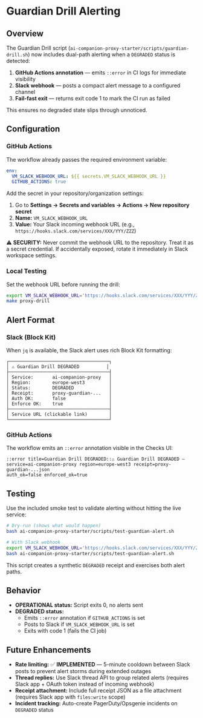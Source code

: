 # Guardian Drill Alerting

## Overview

The Guardian Drill script (`ai-companion-proxy-starter/scripts/guardian-drill.sh`) now includes dual-path alerting when a `DEGRADED` status is detected:

1. **GitHub Actions annotation** — emits `::error` in CI logs for immediate visibility
2. **Slack webhook** — posts a compact alert message to a configured channel
3. **Fail-fast exit** — returns exit code 1 to mark the CI run as failed

This ensures no degraded state slips through unnoticed.

## Configuration

### GitHub Actions

The workflow already passes the required environment variable:

```yaml
env:
  VM_SLACK_WEBHOOK_URL: ${{ secrets.VM_SLACK_WEBHOOK_URL }}
  GITHUB_ACTIONS: true
```

Add the secret in your repository/organization settings:
1. Go to **Settings → Secrets and variables → Actions → New repository secret**
2. **Name:** `VM_SLACK_WEBHOOK_URL`
3. **Value:** Your Slack incoming webhook URL (e.g., `https://hooks.slack.com/services/XXX/YYY/ZZZ`)

⚠️ **SECURITY:** Never commit the webhook URL to the repository. Treat it as a secret credential. If accidentally exposed, rotate it immediately in Slack workspace settings.

### Local Testing

Set the webhook URL before running the drill:

```bash
export VM_SLACK_WEBHOOK_URL='https://hooks.slack.com/services/XXX/YYY/ZZZ'
make proxy-drill
```

## Alert Format

### Slack (Block Kit)

When `jq` is available, the Slack alert uses rich Block Kit formatting:

```
┌─────────────────────────────────────┐
│ ⚠️ Guardian Drill DEGRADED          │
├─────────────────────────────────────┤
│ Service:       ai-companion-proxy   │
│ Region:        europe-west3         │
│ Status:        DEGRADED             │
│ Receipt:       proxy-guardian-...   │
│ Auth OK:       false                │
│ Enforce OK:    true                 │
├─────────────────────────────────────┤
│ Service URL (clickable link)        │
└─────────────────────────────────────┘
```

### GitHub Actions

The workflow emits an `::error` annotation visible in the Checks UI:

```
::error title=Guardian Drill DEGRADED::⚠️ Guardian Drill DEGRADED — 
service=ai-companion-proxy region=europe-west3 receipt=proxy-guardian-...json 
auth_ok=false enforced_ok=true
```

## Testing

Use the included smoke test to validate alerting without hitting the live service:

```bash
# Dry-run (shows what would happen)
bash ai-companion-proxy-starter/scripts/test-guardian-alert.sh

# With Slack webhook
export VM_SLACK_WEBHOOK_URL='https://hooks.slack.com/services/XXX/YYY/ZZZ'
bash ai-companion-proxy-starter/scripts/test-guardian-alert.sh
```

This script creates a synthetic `DEGRADED` receipt and exercises both alert paths.

## Behavior

- **OPERATIONAL status:** Script exits 0, no alerts sent
- **DEGRADED status:** 
  - Emits `::error` annotation if `GITHUB_ACTIONS` is set
  - Posts to Slack if `VM_SLACK_WEBHOOK_URL` is set
  - Exits with code 1 (fails the CI job)

## Future Enhancements

- **Rate limiting:** ✅ **IMPLEMENTED** — 5-minute cooldown between Slack posts to prevent alert storms during extended outages
- **Thread replies:** Use Slack thread API to group related alerts (requires Slack app + OAuth token instead of incoming webhook)
- **Receipt attachment:** Include full receipt JSON as a file attachment (requires Slack app with `files:write` scope)
- **Incident tracking:** Auto-create PagerDuty/Opsgenie incidents on `DEGRADED` status
